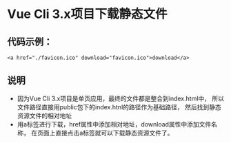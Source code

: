 # Vue Cli 3.x项目下载静态文件

## 代码示例：

```
<a href="./favicon.ico" download="favicon.ico">download</a>
```

## 说明

* 因为Vue Cli 3.x项目是单页应用，最终的文件都是整合到index.html中，
所以文件路径直接用public包下的index.htnl的路径作为基础路径，
然后找到静态资源文件的相对地址
* 用a标签进行下载，href属性中添加相对地址，download属性中添加文件名称，
在页面上直接点击a标签就可以下载静态资源文件了。